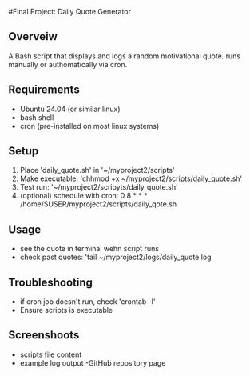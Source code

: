 #Final Project: Daily Quote Generator

## Overveiw
A Bash script that displays and logs a random motivational quote.
runs manually or authomatically via cron.

## Requirements
- Ubuntu 24.04 (or similar linux)
- bash shell
- cron (pre-installed on most linux systems)

## Setup
1. Place 'daily_quote.sh' in '~/myproject2/scripts'
2. Make executable: 'chhmod +x ~/myproject2/scripts/daily_quote.sh'
3. Test run: '~/myproject2/scripyts/daily_quote.sh'
4. (optional) schedule with cron: 0 8 * * * /home/$USER/myproject2/scripts/daily_qote.sh

## Usage
- see the quote in terminal wehn script runs
- check past quotes: 'tail ~/myproject2/logs/daily_quote.log

## Troubleshooting
- if cron job doesn't run, check 'crontab -l'
- Ensure scripts is executable

## Screenshoots
- scripts file content
- example log output
-GitHub repository page
